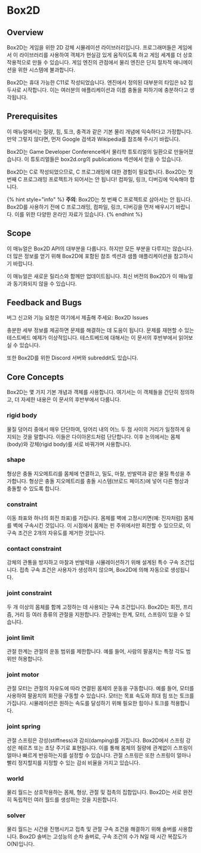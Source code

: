 # Box2D

## Overview

Box2D는 게임을 위한 2D 강체 시뮬레이션 라이브러리입니다. 프로그래머들은 게임에서 이 라이브러리를 사용하여 객체가 현실감 있게 움직이도록 하고 게임 세계를 더 상호작용적으로 만들 수 있습니다. 게임 엔진의 관점에서 물리 엔진은 단지 절차적 애니메이션을 위한 시스템에 불과합니다.

Box2D는 휴대 가능한 C11로 작성되었습니다. 엔진에서 정의된 대부분의 타입은 b2 접두사로 시작합니다. 이는 여러분의 애플리케이션과 이름 충돌을 피하기에 충분하다고 생각됩니다.

## Prerequisites

이 매뉴얼에서는 질량, 힘, 토크, 충격과 같은 기본 물리 개념에 익숙하다고 가정합니다. 만약 그렇지 않다면, 먼저 Google 검색과 Wikipedia를 참조해 주시기 바랍니다.

Box2D는 Game Developer Conference에서 물리학 튜토리얼의 일환으로 만들어졌습니다. 이 튜토리얼들은 box2d.org의 publications 섹션에서 얻을 수 있습니다.

Box2D는 C로 작성되었으므로, C 프로그래밍에 대한 경험이 필요합니다. Box2D는 첫 번째 C 프로그래밍 프로젝트가 되어서는 안 됩니다! 컴파일, 링크, 디버깅에 익숙해야 합니다.

{% hint style="info" %}
**주의**: Box2D는 첫 번째 C 프로젝트로 삼아서는 안 됩니다. Box2D를 사용하기 전에 C 프로그래밍, 컴파일, 링크, 디버깅을 먼저 배우시기 바랍니다. 이를 위한 다양한 온라인 자료가 있습니다.
{% endhint %}



## Scope

이 매뉴얼은 Box2D API의 대부분을 다룹니다. 하지만 모든 부분을 다루지는 않습니다. 더 많은 정보를 얻기 위해 Box2D에 포함된 참조 섹션과 샘플 애플리케이션을 참고하시기 바랍니다.

이 매뉴얼은 새로운 릴리스와 함께만 업데이트됩니다. 최신 버전의 Box2D가 이 매뉴얼과 동기화되지 않을 수 있습니다.



## Feedback and Bugs

버그 신고와 기능 요청은 여기에서 제출해 주세요: Box2D Issues

충분한 세부 정보를 제공하면 문제를 해결하는 데 도움이 됩니다. 문제를 재현할 수 있는 테스트베드 예제가 이상적입니다. 테스트베드에 대해서는 이 문서의 후반부에서 읽어보실 수 있습니다.

또한 Box2D를 위한 Discord 서버와 subreddit도 있습니다.



## Core Concepts

Box2D는 몇 가지 기본 개념과 객체를 사용합니다. 여기서는 이 객체들을 간단히 정의하고, 더 자세한 내용은 이 문서의 후반부에서 다룹니다.

### rigid body

물질 덩어리 중에서 매우 단단하여, 덩어리 내의 어느 두 점 사이의 거리가 일정하게 유지되는 것을 말합니다. 이들은 다이아몬드처럼 단단합니다. 이후 논의에서는 몸체(body)와 강체(rigid body)를 서로 바꿔가며 사용합니다.

### shape

형상은 충돌 지오메트리를 몸체에 연결하고, 밀도, 마찰, 반발력과 같은 물질 특성을 추가합니다. 형상은 충돌 지오메트리를 충돌 시스템(브로드 페이즈)에 넣어 다른 형상과 충돌할 수 있도록 합니다.

### constraint <a href="#autotoc_md7" id="autotoc_md7"></a>

이동 좌표와 하나의 회전 좌표)를 가집니다. 몸체를 벽에 고정시키면(예: 진자처럼) 몸체를 벽에 구속시킨 것입니다. 이 시점에서 몸체는 핀 주위에서만 회전할 수 있으므로, 이 구속 조건은 2개의 자유도를 제거한 것입니다.

### contact constraint <a href="#autotoc_md8" id="autotoc_md8"></a>

강체의 관통을 방지하고 마찰과 반발력을 시뮬레이션하기 위해 설계된 특수 구속 조건입니다. 접촉 구속 조건은 사용자가 생성하지 않으며, Box2D에 의해 자동으로 생성됩니다.

### joint constraint <a href="#autotoc_md9" id="autotoc_md9"></a>

두 개 이상의 몸체를 함께 고정하는 데 사용되는 구속 조건입니다. Box2D는 회전, 프리즘, 거리 등 여러 종류의 관절을 지원합니다. 관절에는 한계, 모터, 스프링이 있을 수 있습니다.

### joint limit <a href="#autotoc_md10" id="autotoc_md10"></a>

관절 한계는 관절의 운동 범위를 제한합니다. 예를 들어, 사람의 팔꿈치는 특정 각도 범위만 허용합니다.

### joint motor <a href="#autotoc_md11" id="autotoc_md11"></a>

관절 모터는 관절의 자유도에 따라 연결된 몸체의 운동을 구동합니다. 예를 들어, 모터를 사용하여 팔꿈치의 회전을 구동할 수 있습니다. 모터는 목표 속도와 최대 힘 또는 토크를 가집니다. 시뮬레이션은 원하는 속도를 달성하기 위해 필요한 힘이나 토크를 적용합니다.

### joint spring <a href="#autotoc_md12" id="autotoc_md12"></a>

관절 스프링은 강성(stiffness)과 감쇠(damping)를 가집니다. Box2D에서 스프링 강성은 헤르츠 또는 초당 주기로 표현됩니다. 이를 통해 몸체의 질량에 관계없이 스프링이 얼마나 빠르게 반응하는지를 설정할 수 있습니다. 관절 스프링은 또한 스프링이 얼마나 빨리 정지할지를 지정할 수 있는 감쇠 비율을 가지고 있습니다.

### world <a href="#autotoc_md13" id="autotoc_md13"></a>

물리 월드는 상호작용하는 몸체, 형상, 관절 및 접촉의 집합입니다. Box2D는 서로 완전히 독립적인 여러 월드를 생성하는 것을 지원합니다.

### solver <a href="#autotoc_md14" id="autotoc_md14"></a>

물리 월드는 시간을 진행시키고 접촉 및 관절 구속 조건을 해결하기 위해 솔버를 사용합니다. Box2D 솔버는 고성능의 순차 솔버로, 구속 조건의 수가 N일 때 시간 복잡도가 O(N)입니다.
